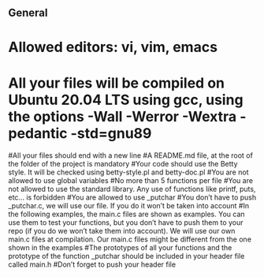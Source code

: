## General
# Allowed editors: vi, vim, emacs
# All your files will be compiled on Ubuntu 20.04 LTS using gcc, using the options -Wall -Werror -Wextra -pedantic -std=gnu89
#All your files should end with a new line
#A README.md file, at the root of the folder of the project is mandatory
#Your code should use the Betty style. It will be checked using betty-style.pl and betty-doc.pl
#You are not allowed to use global variables
#No more than 5 functions per file
#You are not allowed to use the standard library. Any use of functions like printf, puts, etc… is forbidden
#You are allowed to use _putchar
#You don’t have to push _putchar.c, we will use our file. If you do it won’t be taken into account
#In the following examples, the main.c files are shown as examples. You can use them to test your functions, but you don’t have to push them to your repo (if you do we won’t take them into account). We will use our own main.c files at compilation. Our main.c files might be different from the one shown in the examples
#The prototypes of all your functions and the prototype of the function _putchar should be included in your header file called main.h
#Don’t forget to push your header file
